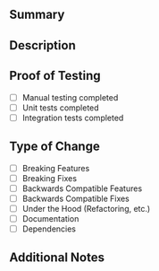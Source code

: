 ## Summary

<!-- Provide a concise description of the changes made in this PR -->

## Description

<!-- Explain in detail what changes were made and why they were necessary -->

## Proof of Testing

<!-- Describe the testing you've conducted and attach screenshots or logs if applicable -->

- [ ] Manual testing completed
- [ ] Unit tests completed
- [ ] Integration tests completed

## Type of Change

<!-- Check the box that best describes this PR -->

- [ ] Breaking Features
- [ ] Breaking Fixes
- [ ] Backwards Compatible Features
- [ ] Backwards Compatible Fixes
- [ ] Under the Hood (Refactoring, etc.)
- [ ] Documentation
- [ ] Dependencies

## Additional Notes

<!-- Add any other information about the PR here -->
